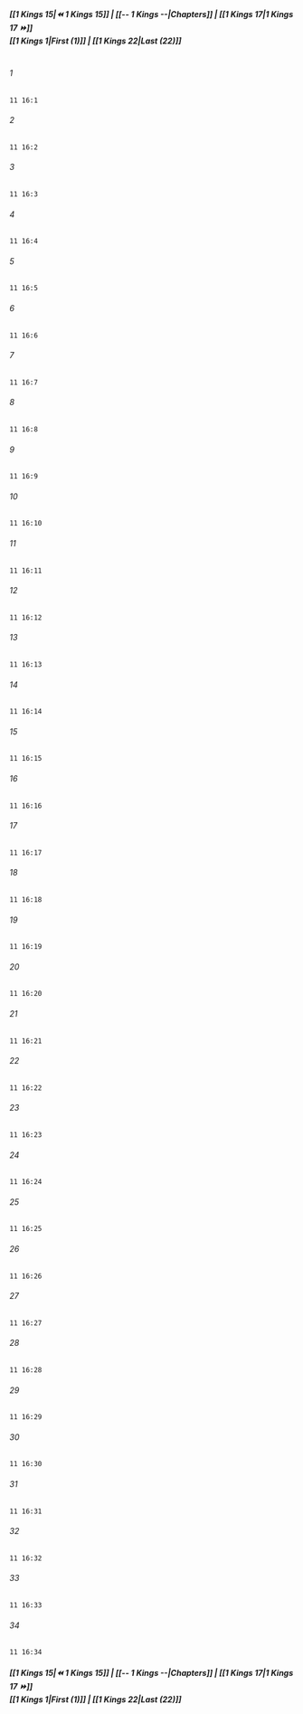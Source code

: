 
##### **[[1 Kings 15|⏪ 1 Kings 15]] | [[-- 1 Kings --|Chapters]] | [[1 Kings 17|1 Kings 17 ⏩]]**<br>**[[1 Kings 1|First (1)]] | [[1 Kings 22|Last (22)]]**<br><br>

###### 1
``` verse
11 16:1
```
###### 2
``` verse
11 16:2
```
###### 3
``` verse
11 16:3
```
###### 4
``` verse
11 16:4
```
###### 5
``` verse
11 16:5
```
###### 6
``` verse
11 16:6
```
###### 7
``` verse
11 16:7
```
###### 8
``` verse
11 16:8
```
###### 9
``` verse
11 16:9
```
###### 10
``` verse
11 16:10
```
###### 11
``` verse
11 16:11
```
###### 12
``` verse
11 16:12
```
###### 13
``` verse
11 16:13
```
###### 14
``` verse
11 16:14
```
###### 15
``` verse
11 16:15
```
###### 16
``` verse
11 16:16
```
###### 17
``` verse
11 16:17
```
###### 18
``` verse
11 16:18
```
###### 19
``` verse
11 16:19
```
###### 20
``` verse
11 16:20
```
###### 21
``` verse
11 16:21
```
###### 22
``` verse
11 16:22
```
###### 23
``` verse
11 16:23
```
###### 24
``` verse
11 16:24
```
###### 25
``` verse
11 16:25
```
###### 26
``` verse
11 16:26
```
###### 27
``` verse
11 16:27
```
###### 28
``` verse
11 16:28
```
###### 29
``` verse
11 16:29
```
###### 30
``` verse
11 16:30
```
###### 31
``` verse
11 16:31
```
###### 32
``` verse
11 16:32
```
###### 33
``` verse
11 16:33
```
###### 34
``` verse
11 16:34
```

##### **[[1 Kings 15|⏪ 1 Kings 15]] | [[-- 1 Kings --|Chapters]] | [[1 Kings 17|1 Kings 17 ⏩]]**<br>**[[1 Kings 1|First (1)]] | [[1 Kings 22|Last (22)]]**
